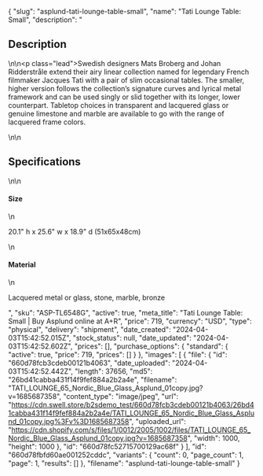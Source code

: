 {
  "slug": "asplund-tati-lounge-table-small",
  "name": "Tati Lounge Table: Small",
  "description": "<h2>Description</h2>\n<!-- split -->\n<p class=\"lead\">Swedish designers Mats Broberg and Johan Ridderstråle extend their airy linear collection named for legendary French filmmaker Jacques Tati with a pair of slim occasional tables. The smaller, higher version follows the collection’s signature curves and lyrical metal framework and can be used singly or slid together with its longer, lower counterpart. Tabletop choices in transparent and lacquered glass or genuine limestone and marble are available to go with the range of lacquered frame colors.</p>\n<!-- split -->\n<h2>Specifications</h2>\n<!-- split -->\n<h4>Size</h4>\n<p>20.1\" h x 25.6\" w x 18.9\" d (51x65x48cm)</p>\n<h4>Material</h4>\n<p>Lacquered metal or glass, stone, marble, bronze</p>",
  "sku": "ASP-TL6548G",
  "active": true,
  "meta_title": "Tati Lounge Table: Small | Buy Asplund online at A+R",
  "price": 719,
  "currency": "USD",
  "type": "physical",
  "delivery": "shipment",
  "date_created": "2024-04-03T15:42:52.015Z",
  "stock_status": null,
  "date_updated": "2024-04-03T15:42:52.602Z",
  "prices": [],
  "purchase_options": {
    "standard": {
      "active": true,
      "price": 719,
      "prices": []
    }
  },
  "images": [
    {
      "file": {
        "id": "660d78fcb3cdeb00121b4063",
        "date_uploaded": "2024-04-03T15:42:52.442Z",
        "length": 37656,
        "md5": "26bd41cabba431f14f9fef884a2b2a4e",
        "filename": "TATI_LOUNGE_65_Nordic_Blue_Glass_Asplund_01copy.jpg?v=1685687358",
        "content_type": "image/jpeg",
        "url": "https://cdn.swell.store/b2sdemo_test/660d78fcb3cdeb00121b4063/26bd41cabba431f14f9fef884a2b2a4e/TATI_LOUNGE_65_Nordic_Blue_Glass_Asplund_01copy.jpg%3Fv%3D1685687358",
        "uploaded_url": "https://cdn.shopify.com/s/files/1/0012/2005/1002/files/TATI_LOUNGE_65_Nordic_Blue_Glass_Asplund_01copy.jpg?v=1685687358",
        "width": 1000,
        "height": 1000
      },
      "id": "660d78fc52715700129ac68f"
    }
  ],
  "id": "660d78fbfd60ae001252cddc",
  "variants": {
    "count": 0,
    "page_count": 1,
    "page": 1,
    "results": []
  },
  "filename": "asplund-tati-lounge-table-small"
}
